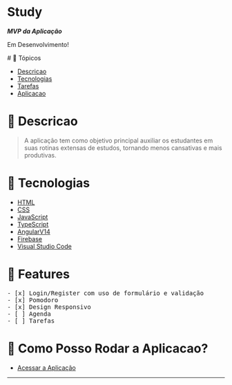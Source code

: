 <h1>Study</h1>
<p><b><i>MVP da Aplicação</i></b></p>

<p>
 Em Desenvolvimento!
</p>
# 📌 Tópicos

<!--ts-->

- [Descricao](#-Descricao)
- [Tecnologias](#-Tecnologias)
- [Tarefas](#-Features)
- [Aplicacao](#-Como-Posso-Rodar-a-Aplicacao?)
<!--te-->

# 📄 Descricao

> A aplicação tem como objetivo principal auxiliar os estudantes em suas rotinas extensas de estudos, tornando menos cansativas e mais produtivas.
# 🚀 Tecnologias

- [HTML](https://developer.mozilla.org/en-US/docs/Web/HTML)
- [CSS](https://developer.mozilla.org/pt-BR/docs/Web/CSS)
- [JavaScript](https://developer.mozilla.org/pt-BR/docs/Web/JavaScript)
- [TypeScript](https://www.typescriptlang.org)
- [AngularV14](https://angular.io/)
- [Firebase](https://firebase.google.com/docs?hl=pt-br)
- [Visual Studio Code](https://code.visualstudio.com/)

# 🎯 Features

<pre>
- [x] Login/Register com uso de formulário e validação
- [x] Pomodoro
- [x] Design Responsivo
- [ ] Agenda
- [ ] Tarefas
</pre>
# 📑 Como Posso Rodar a Aplicacao?

- [Acessar a Aplicação](https://study-io.netlify.app)
-----------------------------------------------------------------------------
